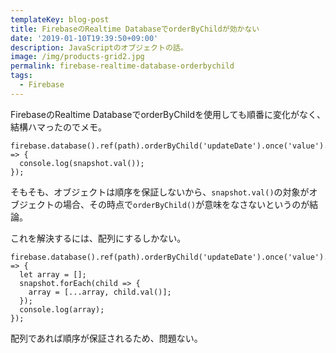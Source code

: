 ```yaml
---
templateKey: blog-post
title: FirebaseのRealtime DatabaseでorderByChildが効かない
date: '2019-01-10T19:39:50+09:00'
description: JavaScriptのオブジェクトの話。
image: /img/products-grid2.jpg
permalink: firebase-realtime-database-orderbychild
tags:
  - Firebase
---
```

FirebaseのRealtime DatabaseでorderByChildを使用しても順番に変化がなく、結構ハマったのでメモ。

```
firebase.database().ref(path).orderByChild('updateDate').once('value').then((snapshot) => {
  console.log(snapshot.val());
});
```

そもそも、オブジェクトは順序を保証しないから、`snapshot.val()`の対象がオブジェクトの場合、その時点で`orderByChild()`が意味をなさないというのが結論。

これを解決するには、配列にするしかない。

```
firebase.database().ref(path).orderByChild('updateDate').once('value').then((snapshot) => {
  let array = [];
  snapshot.forEach(child => {
    array = [...array, child.val()];
  });
  console.log(array);
});
```
配列であれば順序が保証されるため、問題ない。
